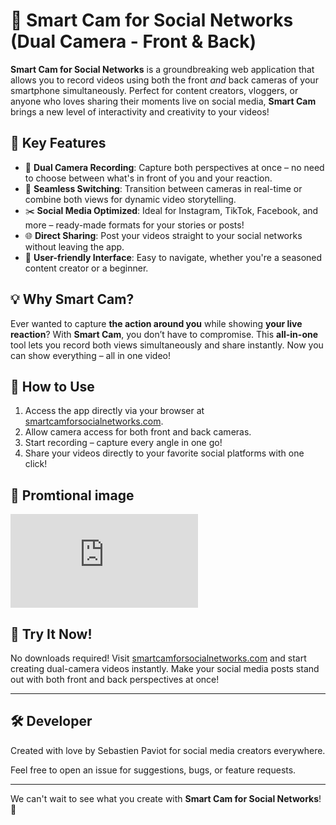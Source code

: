 # 📸 Smart Cam for Social Networks (Dual Camera - Front & Back)

**Smart Cam for Social Networks** is a groundbreaking web application that allows you to record videos using both the front *and* back cameras of your smartphone simultaneously. Perfect for content creators, vloggers, or anyone who loves sharing their moments live on social media, **Smart Cam** brings a new level of interactivity and creativity to your videos!

## 🚀 Key Features

- 🎥 **Dual Camera Recording**: Capture both perspectives at once – no need to choose between what's in front of you and your reaction.
- 🔄 **Seamless Switching**: Transition between cameras in real-time or combine both views for dynamic video storytelling.
- ✂️ **Social Media Optimized**: Ideal for Instagram, TikTok, Facebook, and more – ready-made formats for your stories or posts!
- 🌐 **Direct Sharing**: Post your videos straight to your social networks without leaving the app.
- 🎨 **User-friendly Interface**: Easy to navigate, whether you're a seasoned content creator or a beginner.

## 💡 Why Smart Cam?

Ever wanted to capture **the action around you** while showing **your live reaction**? With **Smart Cam**, you don’t have to compromise. This **all-in-one** tool lets you record both views simultaneously and share instantly. Now you can show everything – all in one video!

## 🔧 How to Use

1. Access the app directly via your browser at [smartcamforsocialnetworks.com](https://smartcamforsocialnetworks.com/).
2. Allow camera access for both front and back cameras.
3. Start recording – capture every angle in one go!
4. Share your videos directly to your favorite social platforms with one click!

## 📱 Promtional image

![Screenshot 1](https://smartcamforsocialnetworks.com/images/bg.php)


## 🎯 Try It Now!

No downloads required! Visit [smartcamforsocialnetworks.com](https://smartcamforsocialnetworks.com/) and start creating dual-camera videos instantly. Make your social media posts stand out with both front and back perspectives at once!

---

## 🛠️ Developer

Created with love by Sebastien Paviot for social media creators everywhere.

Feel free to open an issue for suggestions, bugs, or feature requests.

---


We can't wait to see what you create with **Smart Cam for Social Networks**! 🎉
